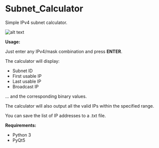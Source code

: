 # Subnet_Calculator
Simple IPv4 subnet calculator.

![alt text](https://i.imgur.com/x6SOVUa.png)

<b>Usage:</b>

Just enter any IPv4/mask combination and press <b>ENTER</b>.

The calculator will display:

 - Subnet ID
 - First usable IP
 - Last usable IP
 - Broadcast IP

... and the corresponding binary values.

The calculator will also output all the valid IPs within the specified range.

You can save the list of IP addresses to a .txt file.

<b>Requirements:</b>

 - Python 3
 - PyQt5
